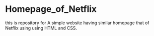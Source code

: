 # Homepage_of_Netflix
this is repository for A simple website having similar homepage that of Netflix using using HTML and CSS.
